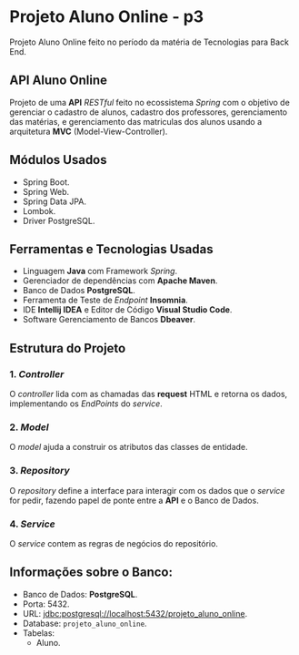 # Projeto Aluno Online - p3

Projeto Aluno Online feito no período da matéria de Tecnologias para Back End.

## API Aluno Online

Projeto de uma **API** *RESTful* feito no ecossistema *Spring* com o objetivo de gerenciar o cadastro de alunos, cadastro dos professores, gerenciamento das matérias, e gerenciamento das matriculas dos alunos usando a arquitetura **MVC** (Model-View-Controller).

## Módulos Usados

- Spring Boot.
- Spring Web.
- Spring Data JPA.
- Lombok.
- Driver PostgreSQL.

## Ferramentas e Tecnologias Usadas

- Linguagem **Java** com Framework *Spring*.
- Gerenciador de dependências com **Apache Maven**.
- Banco de Dados **PostgreSQL**.
- Ferramenta de Teste de *Endpoint* **Insomnia**.
- IDE **Intellij IDEA** e Editor de Código **Visual Studio Code**.
- Software Gerenciamento de Bancos **Dbeaver**.

## Estrutura do Projeto

### 1. *Controller*

O *controller* lida com as chamadas das **request** HTML e retorna os dados, implementando os *EndPoints* do *service*.

### 2. *Model*

O *model* ajuda a construir os atributos das classes de entidade.

### 3. *Repository*

O *repository* define a interface para interagir com os dados que o *service* for pedir, fazendo papel de ponte entre a **API** e o Banco de Dados.

### 4. *Service*

O *service* contem as regras de negócios do repositório.

## Informações sobre o Banco:

- Banco de Dados: **PostgreSQL**.
- Porta: 5432.
- URL: [jdbc:postgresql://localhost:5432/projeto_aluno_online](jdbc:postgresql://localhost:5432/projeto_aluno_online).
- Database: `projeto_aluno_online`.
- Tabelas: 
    - Aluno.
